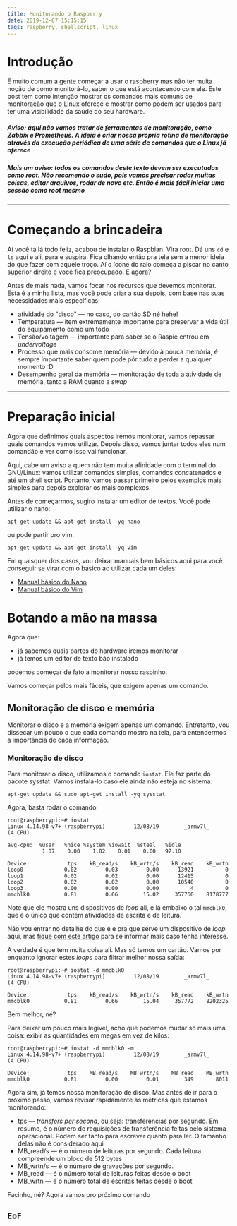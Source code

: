 ```yaml
---
title: Monitorando o Raspberry
date: 2019-12-07 15:15:15
tags: raspberry, shellscript, linux
---
```


# Introdução

É muito comum a gente começar a usar o raspberry mas não ter muita noção de como monitorá-lo, saber o que está acontecendo com ele. Este post tem como intenção mostrar os comandos mais comuns de monitoração que o Linux oferece e mostrar como podem ser usados para ter uma visibilidade da saúde do seu hardware.

##### Aviso: aqui não vamos tratar de ferramentas de monitoração, como Zabbix e Prometheus. A ideia é criar nossa própria rotina de monitoração através da execução periódica de uma série de comandos que o Linux já oferece

##### Mais um aviso: todos os comandos deste texto devem ser executados como root. Não recomendo o sudo, pois vamos precisar rodar muitas coisas, editar arquivos, rodar de novo etc. Então é mais fácil iniciar uma sessão como root mesmo

---

# Começando a brincadeira

Aí você tá lá todo feliz, acabou de instalar o Raspbian. Vira root. Dá uns `cd` e `ls` aqui e ali, para e suspira. Fica olhando então pra tela sem a menor ideia do que fazer com aquele troço. Aí o ícone do raio começa a piscar no canto superior direito e você fica preocupado. E agora?

Antes de mais nada, vamos focar nos recursos que devemos monitorar. Esta é a minha lista, mas você pode criar a sua depois, com base nas suas necessidades mais específicas:
* atividade do "disco" — no caso, do cartão SD né hehe!
* Temperatura — item extremamente importante para preservar a vida útil do equipamento como um todo
* Tensão/voltagem — importante para saber se o Raspie entrou em *undervoltage*
* Processo que mais consome memória — devido à pouca memória, é sempre importante saber quem pode pôr tudo a perder a qualquer momento :D
* Desempenho geral da memória — monitoração de toda a atividade de memória, tanto a RAM quanto a *swap*

---

# Preparação inicial

Agora que definimos quais aspectos iremos monitorar, vamos repassar quais comandos vamos utilizar. Depois disso, vamos juntar todos eles num comandão e ver como isso vai funcionar.

Aqui, cabe um aviso a quem não tem muita afinidade com o terminal do GNU/Linux: vamos utilizar comandos simples, comandos concatenados e até um shell script. Portanto, vamos passar primeiro pelos exemplos mais simples para depois explorar os mais complexos.

Antes de começarmos, sugiro instalar um editor de textos. Você pode utilizar o nano:
```
apt-get update && apt-get install -yq nano
```

ou pode partir pro vim:

```
apt-get update && apt-get install -yq vim
```

Em quaisquer dos casos, vou deixar manuais bem básicos aqui para você conseguir se virar com o básico ao utilizar cada um deles:

* [Manual básico do Nano](https://www.vivaolinux.com.br/artigo/Introducao-ao-Linux-O-editor-de-texto-Nano)
* [Manual básico do Vim](https://www.vivaolinux.com.br/artigo/Guia-rapido-VI)

# Botando a mão na massa

Agora que:
* já sabemos quais partes do hardware iremos monitorar
* já temos um editor de texto bão instalado

podemos começar de fato a monitorar nosso raspinho.

Vamos começar pelos mais fáceis, que exigem apenas um comando.

## Monitoração de disco e memória

Monitorar o disco e a memória exigem apenas um comando. Entretanto, vou dissecar um pouco o que cada comando mostra na tela, para entendermos a importância de cada informação.

### Monitoração de disco

Para monitorar o disco, utilizamos o comando `iostat`. Ele faz parte do pacote sysstat. Vamos instalá-lo caso ele ainda não esteja no sistema:

```
apt-get update && sudo apt-get install -yq sysstat
```

Agora, basta rodar o comando:
```
root@raspberrypi:~# iostat
Linux 4.14.98-v7+ (raspberrypi)         12/08/19        _armv7l_        (4 CPU)

avg-cpu:  %user   %nice %system %iowait  %steal   %idle
           1.07    0.00    1.82    0.01    0.00   97.10

Device:            tps    kB_read/s    kB_wrtn/s    kB_read    kB_wrtn
loop0             0.02         0.03         0.00      13921          0
loop1             0.02         0.02         0.00      12415          0
loop2             0.02         0.02         0.00      10540          0
loop3             0.00         0.00         0.00          4          0
mmcblk0           0.81         0.66        15.02     357760    8178777
```

Note que ele mostra uns dispositivos de *loop* ali, e lá embaixo o tal `mmcblk0`, que é o único que contém atividades de escrita e de leitura.

Não vou entrar no detalhe do que é e pra que serve um dispositivo de *loop* aqui, mas [fique com este artigo](https://pt.wikipedia.org/wiki/Loop_device) para se informar mais caso tenha interesse.

A verdade é que tem muita coisa ali. Mas só temos um cartão. Vamos por enquanto ignorar estes *loops* para filtrar melhor nossa saída:
```
root@raspberrypi:~# iostat -d mmcblk0
Linux 4.14.98-v7+ (raspberrypi)         12/08/19        _armv7l_        (4 CPU)

Device:            tps    kB_read/s    kB_wrtn/s    kB_read    kB_wrtn
mmcblk0           0.81         0.66        15.04     357772    8202325
```

Bem melhor, né?

Para deixar um pouco mais legivel, acho que podemos mudar só mais uma coisa: exibir as quantidades em megas em vez de kilos:
```
root@raspberrypi:~# iostat -d mmcblk0 -m
Linux 4.14.98-v7+ (raspberrypi)         12/08/19        _armv7l_        (4 CPU)

Device:            tps    MB_read/s    MB_wrtn/s    MB_read    MB_wrtn
mmcblk0           0.81         0.00         0.01        349       8011
```

Agora sim, já temos nossa monitoração de disco. Mas antes de ir para o próximo passo, vamos revisar rapidamente as métricas que estamos monitorando:
* tps — *transfers per second*, ou seja: transferências por segundo. Em resumo, é o número de requisições de transferência feitas pelo sistema operacional. Podem ser tanto para escrever quanto para ler. O tamanho delas não é considerado aqui
* MB_read/s — é o número de leituras por segundo. Cada leitura compreende um bloco de 512 bytes
* MB_wrtn/s — é o número de gravações por segundo.
* MB_read — é o número total de leituras feitas desde o boot
* MB_wrtn — é o número total de escritas feitas desde o boot

Facinho, né? Agora vamos pro próximo comando

`EoF`
---
